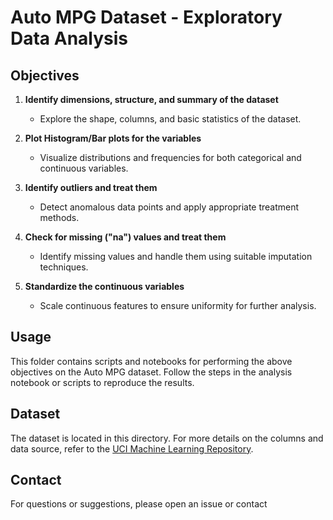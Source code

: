 # Auto MPG Dataset - Exploratory Data Analysis

## Objectives

1. **Identify dimensions, structure, and summary of the dataset**
   - Explore the shape, columns, and basic statistics of the dataset.

2. **Plot Histogram/Bar plots for the variables**
   - Visualize distributions and frequencies for both categorical and continuous variables.

3. **Identify outliers and treat them**
   - Detect anomalous data points and apply appropriate treatment methods.

4. **Check for missing ("na") values and treat them**
   - Identify missing values and handle them using suitable imputation techniques.

5. **Standardize the continuous variables**
   - Scale continuous features to ensure uniformity for further analysis.

## Usage

This folder contains scripts and notebooks for performing the above objectives on the Auto MPG dataset. Follow the steps in the analysis notebook or scripts to reproduce the results.

## Dataset

The dataset is located in this directory. For more details on the columns and data source, refer to the [UCI Machine Learning Repository](https://archive.ics.uci.edu/ml/datasets/auto+mpg).

## Contact

For questions or suggestions, please open an issue or contact